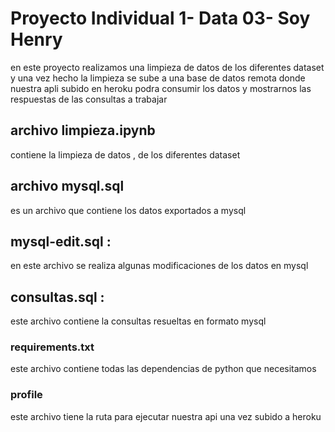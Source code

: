 # Proyecto Individual 1- Data 03- Soy Henry   

en este proyecto realizamos una limpieza de datos de los diferentes dataset y una vez hecho la limpieza 
se sube a una base de datos remota donde  nuestra apli subido  en heroku podra consumir los datos y mostrarnos 
las respuestas de las consultas a trabajar 


## archivo  limpieza.ipynb 
 contiene  la limpieza de datos , de los diferentes  dataset
  
## archivo mysql.sql
es un archivo que contiene los datos exportados a mysql 

## mysql-edit.sql :
en este archivo se realiza algunas modificaciones de los datos en mysql 

## consultas.sql :
este archivo contiene la consultas resueltas en formato mysql 

### requirements.txt 
este archivo contiene todas las dependencias de python  que necesitamos 

### profile
este archivo  tiene la ruta para ejecutar nuestra api una vez subido a heroku
